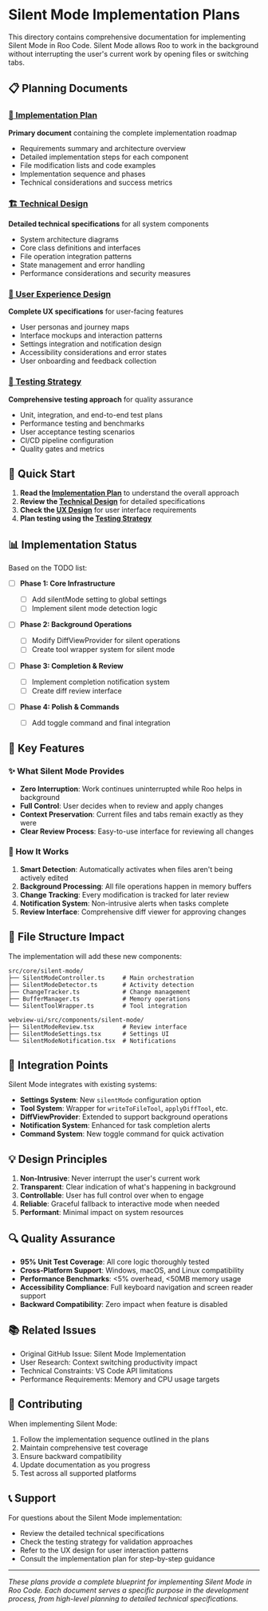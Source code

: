 # Silent Mode Implementation Plans

This directory contains comprehensive documentation for implementing Silent Mode in Roo Code. Silent Mode allows Roo to work in the background without interrupting the user's current work by opening files or switching tabs.

## 📋 Planning Documents

### [🎯 Implementation Plan](./silent-mode-implementation.md)

**Primary document** containing the complete implementation roadmap

- Requirements summary and architecture overview
- Detailed implementation steps for each component
- File modification lists and code examples
- Implementation sequence and phases
- Technical considerations and success metrics

### [🏗️ Technical Design](./silent-mode-technical-design.md)

**Detailed technical specifications** for all system components

- System architecture diagrams
- Core class definitions and interfaces
- File operation integration patterns
- State management and error handling
- Performance considerations and security measures

### [🎨 User Experience Design](./silent-mode-user-experience.md)

**Complete UX specifications** for user-facing features

- User personas and journey maps
- Interface mockups and interaction patterns
- Settings integration and notification design
- Accessibility considerations and error states
- User onboarding and feedback collection

### [🧪 Testing Strategy](./silent-mode-testing-strategy.md)

**Comprehensive testing approach** for quality assurance

- Unit, integration, and end-to-end test plans
- Performance testing and benchmarks
- User acceptance testing scenarios
- CI/CD pipeline configuration
- Quality gates and metrics

## 🚀 Quick Start

1. **Read the [Implementation Plan](./silent-mode-implementation.md)** to understand the overall approach
2. **Review the [Technical Design](./silent-mode-technical-design.md)** for detailed specifications
3. **Check the [UX Design](./silent-mode-user-experience.md)** for user interface requirements
4. **Plan testing using the [Testing Strategy](./silent-mode-testing-strategy.md)**

## 📊 Implementation Status

Based on the TODO list:

- [ ] **Phase 1: Core Infrastructure**

    - [ ] Add silentMode setting to global settings
    - [ ] Implement silent mode detection logic

- [ ] **Phase 2: Background Operations**

    - [ ] Modify DiffViewProvider for silent operations
    - [ ] Create tool wrapper system for silent mode

- [ ] **Phase 3: Completion & Review**

    - [ ] Implement completion notification system
    - [ ] Create diff review interface

- [ ] **Phase 4: Polish & Commands**
    - [ ] Add toggle command and final integration

## 🎯 Key Features

### ✨ What Silent Mode Provides

- **Zero Interruption**: Work continues uninterrupted while Roo helps in background
- **Full Control**: User decides when to review and apply changes
- **Context Preservation**: Current files and tabs remain exactly as they were
- **Clear Review Process**: Easy-to-use interface for reviewing all changes

### 🔧 How It Works

1. **Smart Detection**: Automatically activates when files aren't being actively edited
2. **Background Processing**: All file operations happen in memory buffers
3. **Change Tracking**: Every modification is tracked for later review
4. **Notification System**: Non-intrusive alerts when tasks complete
5. **Review Interface**: Comprehensive diff viewer for approving changes

## 📁 File Structure Impact

The implementation will add these new components:

```
src/core/silent-mode/
├── SilentModeController.ts     # Main orchestration
├── SilentModeDetector.ts       # Activity detection
├── ChangeTracker.ts            # Change management
├── BufferManager.ts            # Memory operations
└── SilentToolWrapper.ts        # Tool integration

webview-ui/src/components/silent-mode/
├── SilentModeReview.tsx        # Review interface
├── SilentModeSettings.tsx      # Settings UI
└── SilentModeNotification.tsx  # Notifications
```

## 🔄 Integration Points

Silent Mode integrates with existing systems:

- **Settings System**: New `silentMode` configuration option
- **Tool System**: Wrapper for `writeToFileTool`, `applyDiffTool`, etc.
- **DiffViewProvider**: Extended to support background operations
- **Notification System**: Enhanced for task completion alerts
- **Command System**: New toggle command for quick activation

## 💡 Design Principles

1. **Non-Intrusive**: Never interrupt the user's current work
2. **Transparent**: Clear indication of what's happening in background
3. **Controllable**: User has full control over when to engage
4. **Reliable**: Graceful fallback to interactive mode when needed
5. **Performant**: Minimal impact on system resources

## 🔍 Quality Assurance

- **95% Unit Test Coverage**: All core logic thoroughly tested
- **Cross-Platform Support**: Windows, macOS, and Linux compatibility
- **Performance Benchmarks**: <5% overhead, <50MB memory usage
- **Accessibility Compliance**: Full keyboard navigation and screen reader support
- **Backward Compatibility**: Zero impact when feature is disabled

## 📚 Related Issues

- Original GitHub Issue: Silent Mode Implementation
- User Research: Context switching productivity impact
- Technical Constraints: VS Code API limitations
- Performance Requirements: Memory and CPU usage targets

## 🤝 Contributing

When implementing Silent Mode:

1. Follow the implementation sequence outlined in the plans
2. Maintain comprehensive test coverage
3. Ensure backward compatibility
4. Update documentation as you progress
5. Test across all supported platforms

## 📞 Support

For questions about the Silent Mode implementation:

- Review the detailed technical specifications
- Check the testing strategy for validation approaches
- Refer to the UX design for user interaction patterns
- Consult the implementation plan for step-by-step guidance

---

_These plans provide a complete blueprint for implementing Silent Mode in Roo Code. Each document serves a specific purpose in the development process, from high-level planning to detailed technical specifications._
